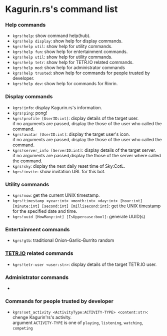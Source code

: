 # Kagurin.rs's command list

### Help commands
- `kgrs!help`: show command help(hub).
- `kgrs!help display`: show help for display commands.
- `kgrs!help util`: show help for utility commands.
- `kgrs!help fun`: show help for entertainment commands.
- `kgrs!help util`: show help for utility commands.
- `kgrs!help tetr`: show help for TETR.IO related commands.
- `kgrs!help mod`: show help for administrator commands
- `kgrs!help trusted`: show help for commands for people trusted by developer.
- `kgrs!help dev`: show help for commands for Rinrin.

### Display commands
- `kgrs!info`: display Kagurin.rs's information.
- `kgrs!ping`: pong!
- `kgrs!profile [UserID:int]`: display details of the target user.  
if no arguments are passed, display the those of the user who called the command.
- `kgrs!avatar [UserID:int]`: display the target user's icon.  
if no arguments are passed, display the those of the user who called the command.
- `kgrs!server_info [ServerID:int]`: display details of the target server.  
if no arguments are passed,display the those of the server where called the command.
- `kgrs!sky`: display the next daily reset time of Sky:CotL.
- `kgrs!invite`: show invitation URL for this bot.

### Utility commands
- `kgrs!now`: get the current UNIX timestamp.
- `kgrs!timestamp <year:int> <month:int> <day:int> [hour:int] [minute:int] [second:int] [millisecond:int]`: get the UNIX timestamp for the specified date and time.  
- `kgrs!uuid [HowMany:int] [IsUppercase:bool]`: generate UUID(s)

### Entertainment commands
- `kgrs!gtb`: traditional Onion-Garlic-Burrito random

### [TETR.IO](https://tetr.io) related commands
- `kgrs!tetr-user <user:str>`: display details of the target TETR.IO user.

### Administrator commands
- 

### Commands for people trusted by developer

- `kgrs!set_activity <ActivityType:ACTIVITY-TYPE> <content:str>`: chenge Kagurin'rs's activity.  
argument `ACTIVITY-TYPE` is one of `playing`, `listening`, `watching`, `competing`